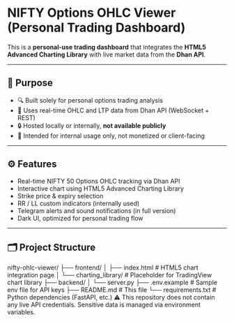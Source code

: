 # NIFTY Options OHLC Viewer (Personal Trading Dashboard)

This is a **personal-use trading dashboard** that integrates the **HTML5 Advanced Charting Library** with live market data from the **Dhan API**.

---

## 📌 Purpose

- 🔍 Built solely for personal options trading analysis
- 🔄 Uses real-time OHLC and LTP data from Dhan API (WebSocket + REST)
- 🔒 Hosted locally or internally, **not available publicly**
- 🧪 Intended for internal usage only, not monetized or client-facing

---

## ⚙️ Features

- Real-time NIFTY 50 Options OHLC tracking via Dhan API
- Interactive chart using HTML5 Advanced Charting Library
- Strike price & expiry selection
- RR / LL custom indicators (internally used)
- Telegram alerts and sound notifications (in full version)
- Dark UI, optimized for personal trading flow

---

## 🗂️ Project Structure



nifty-ohlc-viewer/
├── frontend/
│ ├── index.html # HTML5 chart integration page
│ └── charting_library/ # Placeholder for TradingView chart library
├── backend/
│ └── server.py 
├── .env.example # Sample env file for API keys
├── README.md # This file
└── requirements.txt # Python dependencies (FastAPI, etc.)
⚠️ This repository does not contain any live API credentials. Sensitive data is managed via environment variables.
